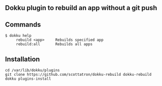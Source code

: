 ## Dokku plugin to rebuild an app without a git push

Commands
--------
```
$ dokku help
     rebuild <app>     Rebuilds specified app
     rebuild:all       Rebuilds all apps
```

Installation
------------
```
cd /var/lib/dokku/plugins
git clone https://github.com/scottatron/dokku-rebuild dokku-rebuild
dokku plugins-install
```
